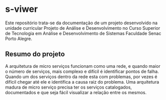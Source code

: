 # s-viwer
Este repositório trata-se da documentação de um projeto desenvolvido na unidade curricular Projeto de Análise e Desenvolvimento no Curso Superior de Tecnologia em Análise e Desenvolvimento de Sistemas Faculdade Senac Porto Alegre.

## Resumo do projeto
A arquitetura de micro serviços funcionam como uma rede, e quando maior o número de serviços, mais complexo e difícil é identificar pontos de falha. Quando um dos serviços dentro da rede esta com problemas, por vezes é difícil chegar até ele e identifica a causa raiz do problema. Uma arquitetura madura de micro serviço precisa ter os serviços catalogados, documentados e que seja fácil visualizar a relação entre os mesmos.
